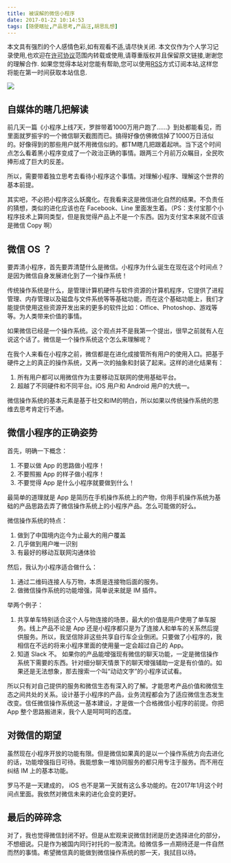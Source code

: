 ```yaml
---
title: 被误解的微信小程序
date: 2017-01-22 10:14:53
tags: [随便瞎扯,产品思考,产品汪,胡思乱想]
---
```


本文具有强烈的个人感情色彩,如有观看不适,请尽快关闭. 本文仅作为个人学习记录使用,也欢迎在[许可协议](http://creativecommons.org/licenses/by-nc/4.0/deed.zh_TW)范围内转载或使用,请尊重版权并且保留原文链接,谢谢您的理解合作. 如果您觉得本站对您能有帮助,您可以使用[RSS](http://iiiyu.com/atom.xml)方式订阅本站,这样您将能在第一时间获取本站信息.


![](https://ww2.sinaimg.cn/large/006y8lVagy1fbzeytom91j30dw0a5tag.jpg)

## 自媒体的瞎几把解读

前几天一篇《小程序上线7天，罗胖带着1000万用户跑了……》到处都能看见，而里面就罗振宇的一个微信聊天截图而已。搞得好像仿佛微信掉了1000万日活似的。好像得到的那些用户就不用微信似的。都TM瞎几把跟着起哄。当下这个时间点怎么看着黑小程序变成了一个政治正确的事情。跟两三个月前万众瞩目，全民吹捧形成了巨大的反差。

所以，需要带着独立思考去看待小程序这个事情。对理解小程序、理解这个世界的基本前提。

其实吧，不必把小程序这么妖魔化。在我看来这是微信进化自然的结果。不负责任的猜想，类似的进化应该也在 Facebook、Line 里面发生着。（PS：支付宝那个小程序技术上算同类型，但是我觉得产品上不是一个东西。因为支付宝本来就不应该是微信 Copy 啊）

<!--more-->

## 微信 OS ？

要弄清小程序，首先要弄清楚什么是微信。小程序为什么诞生在现在这个时间点？是因为微信自身发展进化到了一个操作系统！

传统操作系统是什么，是管理计算机硬件与软件资源的计算机程序，它提供了进程管理、内存管理以及磁盘与文件系统等等基础功能，而在这个基础功能上，我们才能提供使用这些资源开发出来的更多的软件比如：Office、Photoshop、游戏等等。为人类带来价值的事情。

如果微信已经是一个操作系统。这个观点并不是我第一个提出，很早之前就有人在说这个话了。微信是一个操作系统这个怎么来理解呢？

在我个人来看在小程序之前，微信都是在进化成接管所有用户的使用入口。把基于硬件之上的真正的操作系统，又再一次的抽象和封装了起来。这样的进化结果有：

  1. 所有用户都可以用微信作为主要移动互联网的使用基础平台。
  2. 超越了不同硬件和不同平台。iOS 用户和 Android 用户的大统一。

微信操作系统的基本元素是基于社交和IM的明白，所以如果以传统操作系统的思维去思考肯定行不通。


## 微信小程序的正确姿势

首先，明确一下概念：

  1. 不要以做 App 的思路做小程序！
  2. 不要照搬 App 的样子做小程序！
  3. 不要觉得 App 是什么小程序就要做到什么！

最简单的道理就是 App 是简历在手机操作系统上的产物，你用手机操作系统为基础的产品思路去弄了微信操作系统上的小程序产品。怎么可能做的好么。

微信操作系统的特点：

  1. 做到了中国境内迄今为止最大的用户覆盖
  2. 几乎做到用户唯一识别
  3. 有最好的移动互联网沟通体验

然后，我认为小程序适合做什么：

  1. 通过二维码连接人与万物，本质是连接物后面的服务。
  2. 做微信操作系统的功能增强，简单说来就是 IM 插件。

举两个例子：

  1. 共享单车特别适合这个人与物连接的场景，最大的价值是用户使用了单车服务。线上产品不论是 App 还是小程序都只是为了连接人和单车的关系然后提供服务。所以，我坚信除非这些共享自行车企业倒闭。只要做了小程序的，我相信在不远的将来小程序里面的使用量一定会超过自己的 App。
  2. 知道 Slack 不。 如果你的产品能增强现有微信的聊天功能，一定是微信操作系统下需要的东西。针对细分聊天情景下的聊天增强辅助一定是有价值的。如果还是无法想象，那去搜索一个叫“动动文字”的小程序试试看。

所以只有对自己提供的服务和微信生态有深入的了解。才能思考产品价值和微信生态之间共处的关系。设计基于小程序的产品，业务流程都会为了适应微信生态发生改变。信任微信操作系统这一基本建设，才是做一个合格微信小程序的前提。你把 App 整个思路搬进来，我个人是呵呵呵的态度。
  
## 对微信的期望

虽然现在小程序开放的功能有限。但是微信如果真的是以一个操作系统方向去进化的话，功能增强指日可待。我能想象一堆协同服务的都只用专注于服务。而不用在纠结 IM 上的基本功能。 

罗马不是一天建成的， iOS 也不是第一天就有这么多功能的。在2017年1月这个时间点里面。我依然对微信未来的进化会变的更好。

## 最后的碎碎念

对了，我也觉得微信封闭不好。但是从宏观来说微信封闭是历史选择进化的部分，不想细说。只是作为被国内同行衬托的一股清流。给微信多一点期待还是一件自然而然的事情。希望微信真的能做到微信操作系统的那一天，我拭目以待。           

